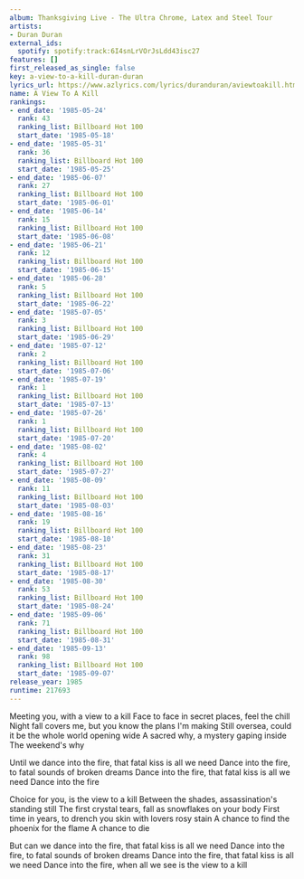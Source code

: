 ```yaml
---
album: Thanksgiving Live - The Ultra Chrome, Latex and Steel Tour
artists:
- Duran Duran
external_ids:
  spotify: spotify:track:6I4snLrVOrJsLdd43isc27
features: []
first_released_as_single: false
key: a-view-to-a-kill-duran-duran
lyrics_url: https://www.azlyrics.com/lyrics/duranduran/aviewtoakill.html
name: A View To A Kill
rankings:
- end_date: '1985-05-24'
  rank: 43
  ranking_list: Billboard Hot 100
  start_date: '1985-05-18'
- end_date: '1985-05-31'
  rank: 36
  ranking_list: Billboard Hot 100
  start_date: '1985-05-25'
- end_date: '1985-06-07'
  rank: 27
  ranking_list: Billboard Hot 100
  start_date: '1985-06-01'
- end_date: '1985-06-14'
  rank: 15
  ranking_list: Billboard Hot 100
  start_date: '1985-06-08'
- end_date: '1985-06-21'
  rank: 12
  ranking_list: Billboard Hot 100
  start_date: '1985-06-15'
- end_date: '1985-06-28'
  rank: 5
  ranking_list: Billboard Hot 100
  start_date: '1985-06-22'
- end_date: '1985-07-05'
  rank: 3
  ranking_list: Billboard Hot 100
  start_date: '1985-06-29'
- end_date: '1985-07-12'
  rank: 2
  ranking_list: Billboard Hot 100
  start_date: '1985-07-06'
- end_date: '1985-07-19'
  rank: 1
  ranking_list: Billboard Hot 100
  start_date: '1985-07-13'
- end_date: '1985-07-26'
  rank: 1
  ranking_list: Billboard Hot 100
  start_date: '1985-07-20'
- end_date: '1985-08-02'
  rank: 4
  ranking_list: Billboard Hot 100
  start_date: '1985-07-27'
- end_date: '1985-08-09'
  rank: 11
  ranking_list: Billboard Hot 100
  start_date: '1985-08-03'
- end_date: '1985-08-16'
  rank: 19
  ranking_list: Billboard Hot 100
  start_date: '1985-08-10'
- end_date: '1985-08-23'
  rank: 31
  ranking_list: Billboard Hot 100
  start_date: '1985-08-17'
- end_date: '1985-08-30'
  rank: 53
  ranking_list: Billboard Hot 100
  start_date: '1985-08-24'
- end_date: '1985-09-06'
  rank: 71
  ranking_list: Billboard Hot 100
  start_date: '1985-08-31'
- end_date: '1985-09-13'
  rank: 98
  ranking_list: Billboard Hot 100
  start_date: '1985-09-07'
release_year: 1985
runtime: 217693
---
```

Meeting you, with a view to a kill
Face to face in secret places, feel the chill
Night fall covers me, but you know the plans I'm making
Still oversea, could it be the whole world opening wide
A sacred why, a mystery gaping inside
The weekend's why

Until we dance into the fire, that fatal kiss is all we need
Dance into the fire, to fatal sounds of broken dreams
Dance into the fire, that fatal kiss is all we need
Dance into the fire

Choice for you, is the view to a kill
Between the shades, assassination's standing still
The first crystal tears, fall as snowflakes on your body
First time in years, to drench you skin with lovers rosy stain
A chance to find the phoenix for the flame
A chance to die

But can we dance into the fire, that fatal kiss is all we need
Dance into the fire, to fatal sounds of broken dreams
Dance into the fire, that fatal kiss is all we need
Dance into the fire, when all we see is the view to a kill

